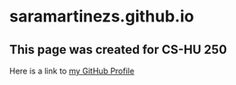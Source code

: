 # saramartinezs.github.io
## This page was created for CS-HU 250
Here is a link to [my GitHub Profile](https://github.com/saramartinezs)
